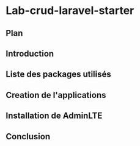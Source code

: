 # Lab-crud-laravel-starter

## Plan 

## Introduction


## Liste des packages utilisés

## Creation de l'applications

## Installation de AdminLTE

## Conclusion
